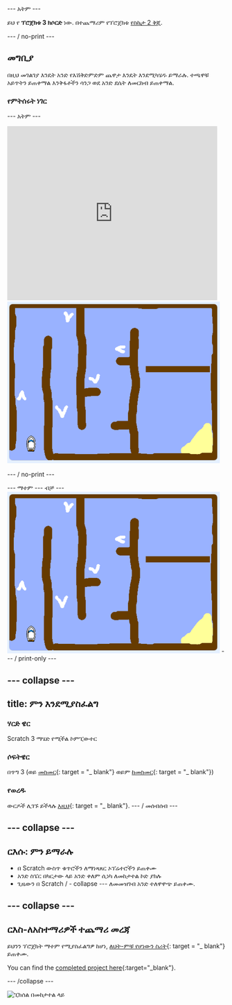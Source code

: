 \--- አትም \---

ይህ የ **ፕሮጀክቱ 3 ክሶርድ** ነው. በተጨማሪም የፕሮጀክቱ [የስኬታ 2 ቅጂ](https://projects.raspberrypi.org/en/projects/boat-race-scratch2).

\--- / no-print \---

## መግቢያ

በዚህ መገልገያ እንዴት አንድ የእሽቅድምድም ጨዋታ እንዴት እንደሚካሄዱ ይማራሉ. ተጫዋቹ አይጥትን ይጠቀማል እንቅፋቶችን ሳንጋ ወደ አንድ ደሴት ለመርከብ ይጠቀማል.

### የምትሰሩት ነገር

\--- አትም \---

<div class="scratch-preview">
  <iframe allowtransparency="true" width="485" height="402" src="https://scratch.mit.edu/projects/embed/276662533/?autostart=false" frameborder="0" scrolling="no"></iframe>
  <img src="images/boat_race_demo.png">
</div>

\--- / no-print \---

\--- ማተም \--- ብቻ \--- ![boat race demo](images/boat_race_demo.png) \--- / print-only \---

## \--- collapse \---

## title: ምን እንደሚያስፈልግ

### ሃርድ ዌር

Scratch 3 ማሄድ የሚችል ኮምፒውተር

### ሶፍትዌር

በጥግ 3 (ወይ [መስመር](https://rpf.io/scratchon){: target = "_ blank"} ወይም [ከመስመር](https://rpf.io/scratchoff){: target = "_ blank"})

### የወረዱ

ውርዶች ሊገኙ ይችላሉ [እዚህ](http://rpf.io/p/en/boat-race-go){: target = "_ blank"}. \--- / መሰብሰብ \---

## \--- collapse \---

## ርእሱ: ምን ይማራሉ

- በ Scratch ውስጥ ቁጥሮችን ለማነጻጸር ኦፕሬተሮችን ይጠቀሙ
- አንድ ስፔር በካርታው ላይ አንድ ቀለም ሲነካ ለመከታተል ኮድ ያክሉ
- ጊዜውን በ Scratch / - collapse \--- ለመመዝገብ አንድ ተለዋዋጭ ይጠቀሙ.

## \--- collapse \---

## ርእስ-ለአስተማሪዎች ተጨማሪ መረጃ

ይህንን ፕሮጀክት ማተም የሚያስፈልግዎ ከሆነ, [ለህት-ምቹ የሆነውን ስሪት](https://projects.raspberrypi.org/en/projects/boat-race/print){: target = "_ blank"} ይጠቀሙ.

You can find the [completed project here](http://rpf.io/p/en/boat-race-get){:target="_blank"}.

\--- /collapse \---

![ፒክሰል በመከታተል ላይ](https://code.org/api/hour/begin_codeclub_boatrace.png)
